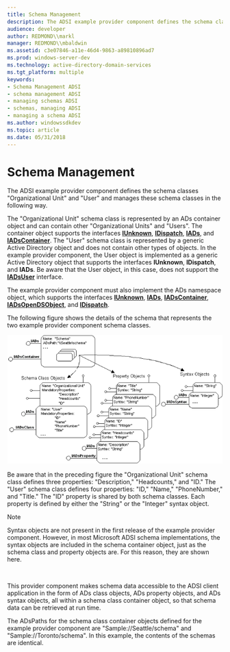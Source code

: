 ```yaml
---
title: Schema Management
description: The ADSI example provider component defines the schema classes \ 0034;Organizational Unit \ 0034; and \ 0034;User \ 0034; and manages these schema classes in the following way.
audience: developer
author: REDMOND\\markl
manager: REDMOND\\mbaldwin
ms.assetid: c3e07846-a11e-46d4-9863-a89810896ad7
ms.prod: windows-server-dev
ms.technology: active-directory-domain-services
ms.tgt_platform: multiple
keywords:
- Schema Management ADSI
- schema management ADSI
- managing schemas ADSI
- schemas, managing ADSI
- managing a schema ADSI
ms.author: windowssdkdev
ms.topic: article
ms.date: 05/31/2018
---
```


# Schema Management

The ADSI example provider component defines the schema classes "Organizational Unit" and "User" and manages these schema classes in the following way.

The "Organizational Unit" schema class is represented by an ADs container object and can contain other "Organizational Units" and "Users". The container object supports the interfaces [**IUnknown**](https://www.bing.com/search?q=**IUnknown**), [**IDispatch**](https://msdn.microsoft.com/windows/desktop/ebbff4bc-36b2-4861-9efa-ffa45e013eb5), [**IADs**](/windows/desktop/api/Iads/nn-iads-iads), and [**IADsContainer**](/windows/desktop/api/Iads/nn-iads-iadscontainer). The "User" schema class is represented by a generic Active Directory object and does not contain other types of objects. In the example provider component, the User object is implemented as a generic Active Directory object that supports the interfaces **IUnknown**, **IDispatch**, and **IADs**. Be aware that the User object, in this case, does not support the [**IADsUser**](/windows/desktop/api/Iads/nn-iads-iadsuser) interface.

The example provider component must also implement the ADs namespace object, which supports the interfaces [**IUnknown**](https://www.bing.com/search?q=**IUnknown**), [**IADs**](/windows/desktop/api/Iads/nn-iads-iads), [**IADsContainer**](/windows/desktop/api/Iads/nn-iads-iadscontainer), [**IADsOpenDSObject**](/windows/desktop/api/Iads/nn-iads-iadsopendsobject), and [**IDispatch**](https://msdn.microsoft.com/windows/desktop/ebbff4bc-36b2-4861-9efa-ffa45e013eb5).

The following figure shows the details of the schema that represents the two example provider component schema classes.

![adsi example provider component schema](images/dssmsch.png)

Be aware that in the preceding figure the "Organizational Unit" schema class defines three properties: "Description," "Headcounts," and "ID." The "User" schema class defines four properties: "ID," "Name," "PhoneNumber," and "Title." The "ID" property is shared by both schema classes. Each property is defined by either the "String" or the "Integer" syntax object.

> [!Note]  
> Syntax objects are not present in the first release of the example provider component. However, in most Microsoft ADSI schema implementations, the syntax objects are included in the schema container object, just as the schema class and property objects are. For this reason, they are shown here.

 

This provider component makes schema data accessible to the ADSI client application in the form of ADs class objects, ADs property objects, and ADs syntax objects, all within a schema class container object, so that schema data can be retrieved at run time.

The ADsPaths for the schema class container objects defined for the example provider component are "Sample://Seattle/schema" and "Sample://Toronto/schema". In this example, the contents of the schemas are identical.

 

 




